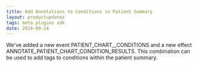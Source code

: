 ```yaml
---
title: Add Annotations to Conditions in Patient Summary
layout: productupdates
tags: beta plugins sdk
date: 2024-09-24
---
```

We've added a new event PATIENT_CHART__CONDITIONS and a new effect ANNOTATE_PATIENT_CHART_CONDITION_RESULTS. This combination can be used to add tags to conditions within the patient summary.  